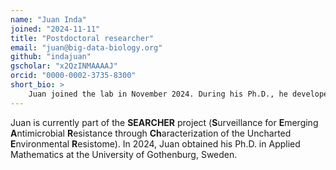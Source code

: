 ```yaml
---
name: "Juan Inda"
joined: "2024-11-11"
title: "Postdoctoral researcher"
email: "juan@big-data-biology.org"
github: "indajuan"
gscholar: "x2QzINMAAAAJ"
orcid: "0000-0002-3735-8300"
short_bio: >
    Juan joined the lab in November 2024. During his Ph.D., he developed AI-based methods for the surveillance and diagnostics of antibiotic-resistant bacteria. 
---
```


Juan is currently part of the **SEARCHER** project (**S**urveillance for **E**merging **A**ntimicrobial **R**esistance through **Ch**aracterization of the Uncharted **E**nvironmental  **R**esistome). In 2024, Juan obtained his Ph.D. in Applied Mathematics at the University of Gothenburg, Sweden. 
